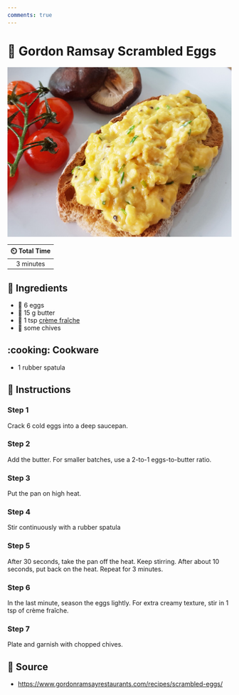 ```yaml
---
comments: true
---
```

# :egg: Gordon Ramsay Scrambled Eggs

![Gordon Ramsay Scrambled Eggs](../assets/images/gordon-ramsay-scrambled-eggs.jpg)

| :timer_clock: Total Time |
|:-----------------------: |
| 3 minutes |

## :salt: Ingredients

- :egg: 6 eggs
- :butter: 15 g butter
- :butter: 1 tsp [crème fraîche][1]
- :herb: some chives

## :cooking: Cookware

- 1 rubber spatula

## :pencil: Instructions

### Step 1

Crack 6 cold eggs into a deep saucepan.

### Step 2

Add the butter. For smaller batches, use a 2-to-1 eggs-to-butter ratio.

### Step 3

Put the pan on high heat.

### Step 4

Stir continuously with a rubber spatula

### Step 5

After 30 seconds, take the pan off the heat. Keep stirring. After about 10 seconds, put back on the heat. Repeat for 3
minutes.

### Step 6

In the last minute, season the eggs lightly. For extra creamy texture, stir in 1 tsp of crème fraîche.

### Step 7

Plate and garnish with chopped chives.

## :link: Source

- <https://www.gordonramsayrestaurants.com/recipes/scrambled-eggs/>

[1]: <../ingredients/crème-fraîche.md>
